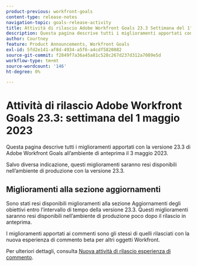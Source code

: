 ```yaml
---
product-previous: workfront-goals
content-type: release-notes
navigation-topic: goals-release-activity
title: Attività di rilascio Adobe Workfront Goals 23.3 Settimana del 1° maggio 2023
description: Questa pagina descrive tutti i miglioramenti apportati con la versione 23.3 di Adobe Workfront Goals all’ambiente di anteprima. Questi miglioramenti saranno resi disponibili nell’ambiente di produzione nella settimana del 1° maggio 2023.
author: Courtney
feature: Product Announcements, Workfront Goals
exl-id: 5fd2e141-af8d-4934-a5f6-a4cdf5820082
source-git-commit: f2849f7a36a45a81c528c267d237d312a7089e5d
workflow-type: tm+mt
source-wordcount: '146'
ht-degree: 0%

---
```


# Attività di rilascio Adobe Workfront Goals 23.3: settimana del 1 maggio 2023

Questa pagina descrive tutti i miglioramenti apportati con la versione 23.3 di Adobe Workfront Goals all’ambiente di anteprima il 3 maggio 2023.

Salvo diversa indicazione, questi miglioramenti saranno resi disponibili nell’ambiente di produzione con la versione 23.3.

## Miglioramenti alla sezione aggiornamenti

Sono stati resi disponibili miglioramenti alla sezione Aggiornamenti degli obiettivi entro l’intervallo di tempo della versione 23.3. Questi miglioramenti saranno resi disponibili nell’ambiente di produzione poco dopo il rilascio in anteprima.

I miglioramenti apportati ai commenti sono gli stessi di quelli rilasciati con la nuova esperienza di commento beta per altri oggetti Workfront.

Per ulteriori dettagli, consulta [Nuova attività di rilascio esperienza di commento](/help/quicksilver/product-announcements/betas/new-commenting-experience-beta/new-commenting-beta-experience-release-activity.md).
